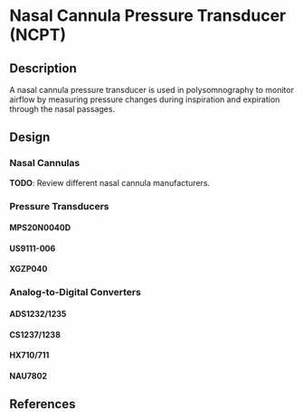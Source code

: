 # Nasal Cannula Pressure Transducer (NCPT)

## Description

A nasal cannula pressure transducer is used in polysomnography to monitor 
airflow by measuring pressure changes during inspiration and expiration through
the nasal passages.

## Design

### Nasal Cannulas

**TODO**: Review different nasal cannula manufacturers.

### Pressure Transducers

#### MPS20N0040D

#### US9111-006

#### XGZP040

### Analog-to-Digital Converters

#### ADS1232/1235

#### CS1237/1238

#### HX710/711

#### NAU7802

## References